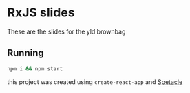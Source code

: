 # RxJS slides
These are the slides for the yld brownbag

## Running

```bash
npm i && npm start
```

this project was created using `create-react-app` and [Spetacle](https://github.com/FormidableLabs/spectacle)
